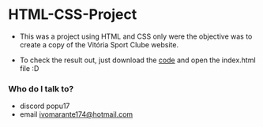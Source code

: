 # HTML-CSS-Project
* This was a project using HTML and CSS only were the objective was to create a copy of the Vitória Sport Clube website. 

* To check the result out, just download the [code](https://github.com/SadPopu/HTML-CSS-Project) and open the index.html file :D

### Who do I talk to? ###

* discord popu17
* email ivomarante174@hotmail.com
